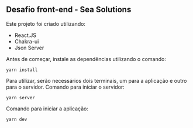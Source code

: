 ## Desafio front-end - Sea Solutions

Este projeto foi criado utilizando:

- React.JS
- Chakra-ui
- Json Server


Antes de começar, instale as dependências utilizando o comando:

```
yarn install
```

Para utilizar, serão necessários dois terminais, um para a aplicação e outro para o servidor.
Comando para iniciar o servidor:

```
yarn server
```

Comando para iniciar a aplicação:

```
yarn dev
```